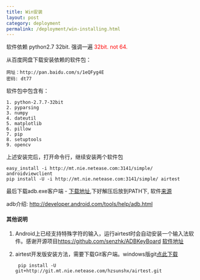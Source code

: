 ```yaml
--- 
title: Win安装
layout: post
category: deployment
permalink: /deployment/win-installing.html
---
```


软件依赖 python2.7 32bit. 强调一遍<a style="color:red"> 32bit. not 64.</a>

从百度网盘下载安装依赖的软件包：

    网址：http://pan.baidu.com/s/1eQFyg4E
    密码: dt77

软件包中包含有：

    1. python-2.7.7-32bit
    2. pyparsing
    3. numpy
    4. dateutil
    5. matplotlib
    6. pillow
    7. pip
    8. setuptools
    9. opencv

上述安装完后，打开命令行，继续安装两个软件包

    easy_install -i http://mt.nie.netease.com:3141/simple/ androidviewclient    
    pip install -U -i http://mt.nie.netease.com:3141/simple/ airtest


最后下载adb.exe客户端 - [下载地址](ftp://mt.nie.netease.com/airtest-win-res/adb.zip),下好解压后放到PATH下, 软件[来源](http://adbshell.com/download/download-adb-for-windows.html)

adb介绍: <http://developer.android.com/tools/help/adb.html>

#### 其他说明
1. Android上已经支持特殊字符的输入，运行airtest时会自动安装一个输入法软件。感谢开源项目<https://github.com/senzhk/ADBKeyBoard> [软件地址](http://mt.nie.netease.com/files/airtest-android-res/adb-keyboard.apk)

2. airtest开发版安装方法，需要下载Git客户端。windows版git[点此下载](ftp://mt.nie.netease.com/airtest-win-res/Git-1.9.4-preview20140815.exe)

        pip install -U git+http://git.mt.nie.netease.com/hzsunshx/airtest.git



